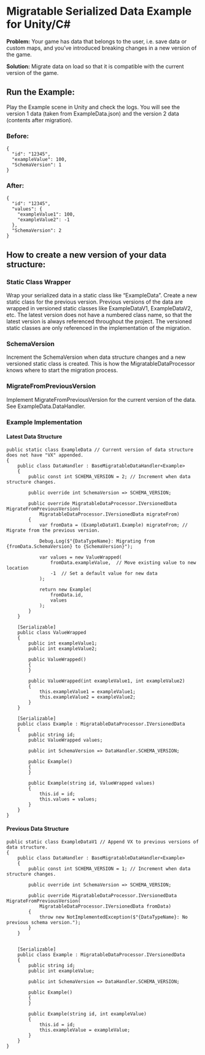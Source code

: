 # Migratable Serialized Data Example for Unity/C#

**Problem:** Your game has data that belongs to the user, i.e. save data or custom maps, and you’ve introduced breaking changes in a new version of the game. 

**Solution:** Migrate data on load so that it is compatible with the current version of the game.

## Run the Example:

Play the Example scene in Unity and check the logs. You will see the version 1 data (taken from ExampleData.json) and the version 2 data (contents after migration).

### Before:
```
{
  "id": "12345",
  "exampleValue": 100,
  "SchemaVersion": 1
}
```

### After:
```
{
  "id": "12345",
  "values": {
    "exampleValue1": 100,
    "exampleValue2": -1
  },
  "SchemaVersion": 2
}
```


## How to create a new version of your data structure:

### Static Class Wrapper
Wrap your serialized data in a static class like “ExampleData”. Create a new static class for the previous version. Previous versions of the data are wrapped in versioned static classes like ExampleDataV1, ExampleDataV2, etc. The latest version does not have a numbered class name, so that the latest version is always referenced throughout the project. The versioned static classes are only referenced in the implementation of the migration. 

### SchemaVersion
Increment the SchemaVersion when data structure changes and a new versioned static class is created. This is how the MigratableDataProcessor knows where to start the migration process. 

### MigrateFromPreviousVersion
Implement MigrateFromPreviousVersion for the current version of the data. See ExampleData.DataHandler. 

### Example Implementation

#### Latest Data Structure
```
public static class ExampleData // Current version of data structure does not have "VX" appended.
{
    public class DataHandler : BaseMigratableDataHandler<Example>
    {
        public const int SCHEMA_VERSION = 2; // Increment when data structure changes.

        public override int SchemaVersion => SCHEMA_VERSION;

        public override MigratableDataProcessor.IVersionedData MigrateFromPreviousVersion(
            MigratableDataProcessor.IVersionedData migrateFrom)
        {
            var fromData = (ExampleDataV1.Example) migrateFrom; // Migrate from the previous version.

            Debug.Log($"{DataTypeName}: Migrating from {fromData.SchemaVersion} to {SchemaVersion}");

            var values = new ValueWrapped(
                fromData.exampleValue,  // Move existing value to new location
                -1  // Set a default value for new data
            );
            
            return new Example(
                fromData.id,
                values
            );
        }
    }

    [Serializable]
    public class ValueWrapped
    {
        public int exampleValue1;
        public int exampleValue2;

        public ValueWrapped()
        {
        }

        public ValueWrapped(int exampleValue1, int exampleValue2)
        {
            this.exampleValue1 = exampleValue1;
            this.exampleValue2 = exampleValue2;
        }
    }

    [Serializable]
    public class Example : MigratableDataProcessor.IVersionedData
    {
        public string id;
        public ValueWrapped values;

        public int SchemaVersion => DataHandler.SCHEMA_VERSION;

        public Example()
        {
        }

        public Example(string id, ValueWrapped values)
        {
            this.id = id;
            this.values = values;
        }
    }
}
```

#### Previous Data Structure
```
public static class ExampleDataV1 // Append VX to previous versions of data structure.
{
    public class DataHandler : BaseMigratableDataHandler<Example>
    {
        public const int SCHEMA_VERSION = 1; // Increment when data structure changes.

        public override int SchemaVersion => SCHEMA_VERSION;

        public override MigratableDataProcessor.IVersionedData MigrateFromPreviousVersion(
            MigratableDataProcessor.IVersionedData fromData)
        {
            throw new NotImplementedException($"{DataTypeName}: No previous schema version.");
        }
    }


    [Serializable]
    public class Example : MigratableDataProcessor.IVersionedData
    {
        public string id;
        public int exampleValue;

        public int SchemaVersion => DataHandler.SCHEMA_VERSION;

        public Example()
        {
        }

        public Example(string id, int exampleValue)
        {
            this.id = id;
            this.exampleValue = exampleValue;
        }
    }
}
```
